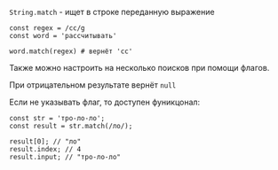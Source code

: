 
`String.match` - ищет в строке переданную выражение

```
const regex = /cc/g
const word = 'рассчитывать'

word.match(regex) # вернёт 'cc'

```

Также можно настроить на несколько поисков при помощи флагов.

При отрицательном результате вернёт `null`


Если не указывать флаг,  то доступен фуникцонал:
```
const str = 'тро-ло-ло';
const result = str.match(/ло/);

result[0]; // "ло"
result.index; // 4
result.input; // "тро-ло-ло"
```

